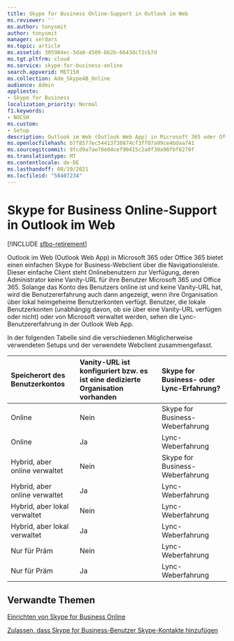 ```yaml
---
title: Skype for Business Online-Support in Outlook im Web
ms.reviewer: ''
ms.author: tonysmit
author: tonysmit
manager: serdars
ms.topic: article
ms.assetid: 305984ec-3da8-4509-bb2b-6643dcf2cb7d
ms.tgt.pltfrm: cloud
ms.service: skype-for-business-online
search.appverid: MET150
ms.collection: Adm_Skype4B_Online
audience: Admin
appliesto:
- Skype for Business
localization_priority: Normal
f1.keywords:
- NOCSH
ms.custom:
- Setup
description: Outlook im Web (Outlook Web App) in Microsoft 365 oder Office 365 bietet einen einfachen Skype for Business-Webclient über die Navigationsleiste. Dieser einfache Client steht Onlinebenutzern zur Verfügung, deren Administrator keine Vanity-URL für ihre Benutzer Microsoft 365 und Office 365. Solange das Konto des Benutzers online ist und keine Vanity-URL hat, wird die Benutzererfahrung auch dann angezeigt, wenn ihre Organisation über lokal heimgeheime Benutzerkonten verfügt. Benutzer, die lokale Benutzerkonten (unabhängig davon, ob sie über eine Vanity-URL verfügen oder nicht) oder von Microsoft verwaltet werden, sehen die Lync-Benutzererfahrung in der Outlook Web App.
ms.openlocfilehash: b7f8577ec54413f30874cf3ff07a99ce4bdaa741
ms.sourcegitcommit: 9fcd9a7ae78e04cef90415c2a0f30a98fbf8270f
ms.translationtype: MT
ms.contentlocale: de-DE
ms.lasthandoff: 08/19/2021
ms.locfileid: "58407234"
---
```

# <a name="skype-for-business-online-support-in-outlook-on-the-web"></a>Skype for Business Online-Support in Outlook im Web

[!INCLUDE [sfbo-retirement](../../Hub/includes/sfbo-retirement.md)]

Outlook im Web (Outlook Web App) in Microsoft 365 oder Office 365 bietet einen einfachen Skype for Business-Webclient über die Navigationsleiste. Dieser einfache Client steht Onlinebenutzern zur Verfügung, deren Administrator keine Vanity-URL für ihre Benutzer Microsoft 365 und Office 365. Solange das Konto des Benutzers online ist und keine Vanity-URL hat, wird die Benutzererfahrung auch dann angezeigt, wenn ihre Organisation über lokal heimgeheime Benutzerkonten verfügt. Benutzer, die lokale Benutzerkonten (unabhängig davon, ob sie über eine Vanity-URL verfügen oder nicht) oder von Microsoft verwaltet werden, sehen die Lync-Benutzererfahrung in der Outlook Web App.
  
In der folgenden Tabelle sind die verschiedenen Möglicherweise verwendeten Setups und der verwendete Webclient zusammengefasst.
  
|**Speicherort des Benutzerkontos** <br/> |**Vanity-URL ist konfiguriert bzw. es ist eine dedizierte Organisation vorhanden** <br/> |**Skype for Business- oder Lync-Erfahrung?** <br/> |
|:-----|:-----|:-----|
|Online  <br/> |Nein  <br/> |Skype for Business-Weberfahrung  <br/> |
|Online  <br/> |Ja  <br/> |Lync-Weberfahrung  <br/> |
|Hybrid, aber online verwaltet  <br/> |Nein  <br/> |Skype for Business-Weberfahrung  <br/> |
|Hybrid, aber online verwaltet  <br/> |Ja  <br/> |Lync-Weberfahrung  <br/> |
|Hybrid, aber lokal verwaltet  <br/> |Nein  <br/> |Lync-Weberfahrung  <br/> |
|Hybrid, aber lokal verwaltet  <br/> |Ja  <br/> |Lync-Weberfahrung  <br/> |
|Nur für Präm  <br/> |Nein  <br/> |Lync-Weberfahrung  <br/> |
|Nur für Präm  <br/> |Ja  <br/> |Lync-Weberfahrung  <br/> |
   

## <a name="related-topics"></a>Verwandte Themen
[Einrichten von Skype for Business Online](set-up-skype-for-business-online.md)

[Zulassen, dass Skype for Business-Benutzer Skype-Kontakte hinzufügen](let-skype-for-business-users-add-skype-contacts.md)

  
 
